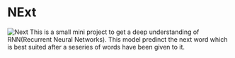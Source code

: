 # NExt
![Next](https://github.com/Jangidyogesh12/NExt/assets/107015666/cf723a9d-93f8-4e3b-a721-c812b90c0190)
This is a small mini project to get a deep understanding of RNN(Recurrent Neural Networks). This model predinct the next word which is best suited after a seseries of words have been given to it.
